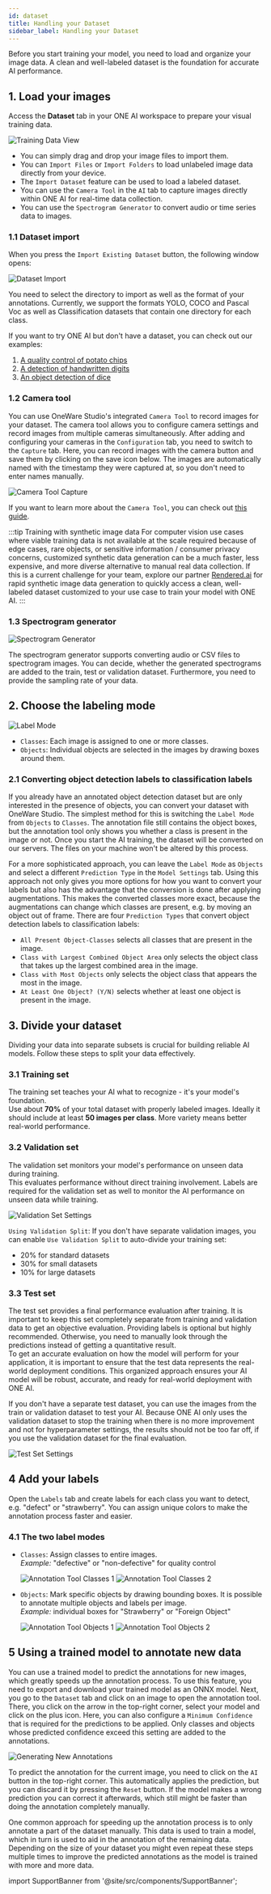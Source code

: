 ```yaml
---
id: dataset
title: Handling your Dataset
sidebar_label: Handling your Dataset
---
```


Before you start training your model, you need to load and organize your image data. A clean and well-labeled dataset is the foundation for accurate AI performance.

## 1. Load your images
Access the **Dataset** tab in your ONE AI workspace to prepare your visual training data.

![Training Data View](/img/ai/one_ai_plugin/getting_started/training_data_view.png)

- You can simply drag and drop your image files to import them.
- You can ``Import Files`` or ``Import Folders`` to load unlabeled image data directly from your device.  
- The ``Import Dataset`` feature can be used to load a labeled dataset.
- You can use the ``Camera Tool`` in the ``AI`` tab to capture images directly within ONE AI for real-time data collection.  
- You can use the ``Spectrogram Generator`` to convert audio or time series data to images.

### 1.1 Dataset import
When you press the ``Import Existing Dataset`` button, the following window opens:

![Dataset Import](/img/ai/one_ai_plugin/getting_started/dataset_import.png)

You need to select the directory to import as well as the format of your annotations. Currently, we support the formats YOLO, COCO and Pascal Voc as well as Classification datasets that contain one directory for each class.

If you want to try ONE AI but don't have a dataset, you can check out our examples:
1. [A quality control of potato chips](/docs/one-ai/tutorials/potato-chip-demo)
2. [A detection of handwritten digits](/docs/one-ai/tutorials/handwritten-digits-demo)
3. [An object detection of dice](/docs/one-ai/tutorials/dice-demo)

### 1.2 Camera tool
You can use OneWare Studio's integrated ``Camera Tool`` to record images for your dataset. The camera tool allows you to configure camera settings and record images from multiple cameras simultaneously. After adding and configuring your cameras in the ``Configuration`` tab, you need to switch to the ``Capture`` tab. Here, you can record images with the camera button and save them by clicking on the save icon below. The images are automatically named with the timestamp they were captured at, so you don't need to enter names manually.

![Camera Tool Capture](/img/ai/one_ai_plugin/getting_started/camera_tool/capture.png)

If you want to learn more about the ``Camera Tool``, you can check out [this guide](/docs/one-ai/getting-started/camera-tool).

:::tip Training with synthetic image data
For computer vision use cases where viable training data is not available at the scale required because of edge cases, rare objects, or sensitive information / consumer privacy concerns, customized synthetic data generation can be a much faster, less expensive, and more diverse alternative to manual real data collection. If this is a current challenge for your team, explore our partner [Rendered.ai](https://rendered.ai/) for rapid synthetic image data generation to quickly access a clean, well-labeled dataset customized to your use case to train your model with ONE AI.
:::

### 1.3 Spectrogram generator
![Spectrogram Generator](/img/ai/one_ai_plugin/getting_started/spectrogram_generator.png)

The spectrogram generator supports converting audio or CSV files to spectrogram images. You can decide, whether the generated spectrograms are added to the train, test or validation dataset. Furthermore, you need to provide the sampling rate of your data.

## 2. Choose the labeling mode
![Label Mode](/img/ai/one_ai_plugin/getting_started/label_mode.png)
- ``Classes``: Each image is assigned to one or more classes.  
- ``Objects``: Individual objects are selected in the images by drawing boxes around them.  

### 2.1 Converting object detection labels to classification labels
If you already have an annotated object detection dataset but are only interested in the presence of objects, you can convert your dataset with OneWare Studio. The simplest method for this is switching the ``Label Mode`` from ``Objects`` to ``Classes``. The annotation file still contains the object boxes, but the annotation tool only shows you whether a class is present in the image or not. Once you start the AI training, the dataset will be converted on our servers. The files on your machine won't be altered by this process.

For a more sophisticated approach, you can leave the ``Label Mode`` as ``Objects`` and select a different ``Prediction Type`` in the ``Model Settings`` tab. Using this approach not only gives you more options for how you want to convert your labels but also has the advantage that the conversion is done after applying augmentations. This makes the converted classes more exact, because the augmentations can change which classes are present, e.g. by moving an object out of frame. There are four ``Prediction Types`` that convert object detection labels to classification labels:
- ``All Present Object-Classes`` selects all classes that are present in the image.
- ``Class with Largest Combined Object Area`` only selects the object class that takes up the largest combined area in the image.
- ``Class with Most Objects`` only selects the object class that appears the most in the image.
- ``At Least One Object? (Y/N)`` selects whether at least one object is present in the image.

## 3. Divide your dataset

Dividing your data into separate subsets is crucial for building reliable AI models. Follow these steps to split your data effectively.

### 3.1 Training set
The training set teaches your AI what to recognize - it's your model's foundation.  
Use about **70%** of your total dataset with properly labeled images. Ideally it should include at least **50 images per class**. More variety means better real-world performance.

### 3.2 Validation set
The validation set monitors your model's performance on unseen data during training.  
This evaluates performance without direct training involvement. Labels are required for the validation set as well to monitor the AI performance on unseen data while training.

![Validation Set Settings](/img/ai/one_ai_plugin/getting_started/validation_set_settings.png)

``Using Validation Split``: If you don't have separate validation images, you can enable ``Use Validation Split`` to auto-divide your training set:
- 20% for standard datasets  
- 30% for small datasets  
- 10% for large datasets  

### 3.3 Test set
The test set provides a final performance evaluation after training. It is important to keep this set completely separate from training and validation data to get an objective evaluation. Providing labels is optional but highly recommended. Otherwise, you need to manually look through the predictions instead of getting a quantitative result.  
To get an accurate evaluation on how the model will perform for your application, it is important to ensure that the test data represents the real-world deployment conditions. This organized approach ensures your AI model will be robust, accurate, and ready for real-world deployment with ONE AI.

If you don't have a separate test dataset, you can use the images from the train or validation dataset to test your AI.
Because ONE AI only uses the validation dataset to stop the training when there is no more improvement and not for hyperparameter settings, the results should not be too far off, if you use the validation dataset for the final evaluation.

![Test Set Settings](/img/ai/one_ai_plugin/getting_started/test_set_settings.png)

## 4 Add your labels
Open the ``Labels`` tab and create labels for each class you want to detect, e.g. "defect" or "strawberry". You can assign unique colors to make the annotation process faster and easier.

### 4.1 The two label modes
- ``Classes``: Assign classes to entire images.  
  *Example:* "defective" or "non-defective" for quality control  

    <div style={{ display: 'flex', gap: '1rem', flexWrap: 'wrap' }}>
        <img src="/img/ai/one_ai_plugin/getting_started/annotation_tool_classes_1.png" alt="Annotation Tool Classes 1" style={{ width: '48%' }} />
        <img src="/img/ai/one_ai_plugin/getting_started/annotation_tool_classes_2.png" alt="Annotation Tool Classes 2" style={{ width: '48%' }} />
    </div>
- ``Objects``: Mark specific objects by drawing bounding boxes. It is possible to annotate multiple objects and labels per image.  
  *Example:* individual boxes for "Strawberry" or "Foreign Object"

    <div style={{ display: 'flex', gap: '1rem', flexWrap: 'wrap' }}>
        <img src="/img/ai/one_ai_plugin/getting_started/annotation_tool_objects_1.png" alt="Annotation Tool Objects 1" style={{ width: '48%' }} />
        <img src="/img/ai/one_ai_plugin/getting_started/annotation_tool_objects_2.png" alt="Annotation Tool Objects 2" style={{ width: '48%' }} />
    </div>

## 5 Using a trained model to annotate new data
You can use a trained model to predict the annotations for new images, which greatly speeds up the annotation process. To use this feature, you need to export and download your trained model as an ONNX model. Next, you go to the ``Dataset`` tab and click on an image to open the annotation tool. There, you click on the arrow in the top-right corner, select your model and click on the plus icon. Here, you can also configure a ``Minimum Confidence`` that is required for the predictions to be applied. Only classes and objects whose predicted confidence exceed this setting are added to the annotations.

![Generating New Annotations](/img/ai/one_ai_plugin/getting_started/auto_labeling.png)

To predict the annotation for the current image, you need to click on the ``AI`` button in the top-right corner. This automatically applies the prediction, but you can discard it by pressing the ``Reset`` button. If the model makes a wrong prediction you can correct it afterwards, which still might be faster than doing the annotation completely manually.

One common approach for speeding up the annotation process is to only annotate a part of the dataset manually. This data is used to train a model, which in turn is used to aid in the annotation of the remaining data. Depending on the size of your dataset you might even repeat these steps multiple times to improve the predicted annotations as the model is trained with more and more data.

import SupportBanner from '@site/src/components/SupportBanner';

<SupportBanner subject="ONE AI Dataset Support" />